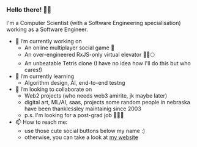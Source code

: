 ### Hello there! 👋🏿

I'm a Computer Scientist (with a Software Engineering specialisation) working as a Software Engineer.

- 🔭 I’m currently working on
  - An online multiplayer social game 🎲
  - An over-engineered RxJS-only virtual elevator 🦄🚀🌕
  - An unbeatable Tetris clone (I have no idea how I'll do this but who cares!)
- 🌱 I’m currently learning
  - Algorithm design, AI, end-to-end testng
- 👯 I’m looking to collaborate on
  - Web2 projects (who needs web3 amirite, jk maybe later)
  - digital art, ML/AI, saas, projects some random people in nebraska have been thanklessley maintainig since 2003
  - p.s. I'm looking for a post-grad job 🙋🏿‍♂️
- 📫 How to reach me:
  - use those cute social buttons below my name :)
  - otherwise, you can take a look at [my website](https://victorolaitan.xyz)
<!--
**DeveloperRic/DeveloperRic** is a ✨ _special_ ✨ repository because its `README.md` (this file) appears on your GitHub profile.
Here are some ideas to get you started:
- 🔭 I’m currently working on ...
- 🌱 I’m currently learning ...
- 👯 I’m looking to collaborate on ...
- 🤔 I’m looking for help with ...
- 💬 Ask me about ...
- 📫 How to reach me: ...
- 😄 Pronouns: ...
- ⚡ Fun fact: ...
-->
